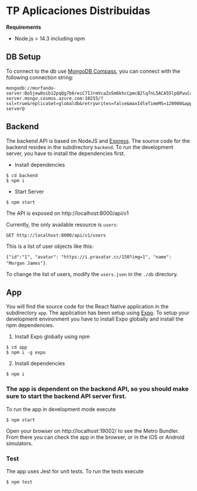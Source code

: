 # TP Aplicaciones Distribuidas

**Requirements**

- Node.js > 14.3 including npm

## DB Setup

To connect to the db use [MongoDB Compass](https://www.mongodb.com/try/download/compass), you can connect with the following connection string:

```
mongodb://morfando-server:Bo5jew8oib12pqQg7b6reiC7IJrmVcaZo5m6khcCpmcB2lq7nL5ACA55lpQPwuCaiWty1TotfVv5n7dS4Ek9Lw==@morfando-server.mongo.cosmos.azure.com:10255/?ssl=true&replicaSet=globaldb&retrywrites=false&maxIdleTimeMS=120000&appName=@morfando-server@
```

## Backend

The backend API is based on NodeJS and [Express](http://expressjs.com/). The source code for the backend resides in the subdirectory `backend`. To run the development server, you have to install the dependencies first.

- Install dependencies

```
$ cd backend
$ npm i
```

- Start Server

```
$ npm start
```

The API is exposed on http://localhost:8000/api/v1

Currently, the only available resource is `users`:

`GET http://localhost:8000/api/v1/users`

This is a list of user objects like this:

`{"id":"1", "avatar": "https://i.pravatar.cc/150?img=1", "name": "Morgan James"}`.

To change the list of users, modify the `users.json` in the `./db` directory.

## App

You will find the source code for the React Native application in the subdirectory `app`.
The application has been setup using [Expo](https://expo.io/).
To setup your development environment you have to install Expo globally and install the npm dependencies.

1. Install Expo globally using npm

```
$ cd app
$ npm i -g expo
```

2. Install dependencies

```
$ npm i
```

### The app is dependent on the backend API, so you should make sure to start the backend API server first.

To run the app in development mode execute

```
$ npm start
```

Open your browser on http://localhost:19002/ to see the Metro Bundler. From there you can check the app in the browser, or in the iOS or Android simulators.

### Test

The app uses Jest for unit tests. To run the tests execute

```
$ npm test
```
